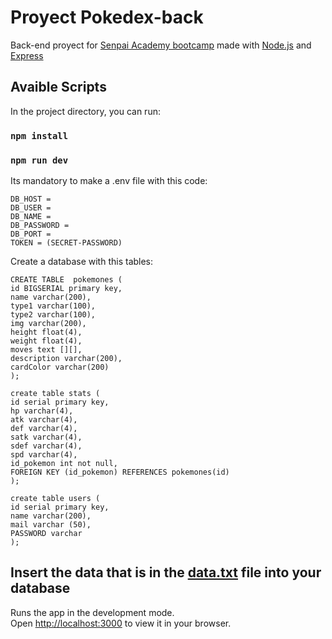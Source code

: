# Proyect Pokedex-back

Back-end proyect for [Senpai Academy bootcamp](https://senpaiacademy.com/bootcamp/full-stack-web-developer/) made with [Node.js](https://github.com/nodejs/node) and [Express](https://github.com/expressjs/express)

## Avaible Scripts

In the project directory, you can run:

### `npm install`

### `npm run dev`

Its mandatory to make a .env file with this code:

```
DB_HOST =
DB_USER =
DB_NAME =
DB_PASSWORD =
DB_PORT =
TOKEN = (SECRET-PASSWORD)
```

Create a database with this tables:

```
CREATE TABLE  pokemones (
id BIGSERIAL primary key,
name varchar(200),
type1 varchar(100),
type2 varchar(100),
img varchar(200),
height float(4),
weight float(4),
moves text [][],
description varchar(200),
cardColor varchar(200)
);
```

```
create table stats (
id serial primary key,
hp varchar(4),
atk varchar(4),
def varchar(4),
satk varchar(4),
sdef varchar(4),
spd varchar(4),
id_pokemon int not null,
FOREIGN KEY (id_pokemon) REFERENCES pokemones(id)
);
```

```
create table users (
id serial primary key,
name varchar(200),
mail varchar (50),
PASSWORD varchar
);
```

## Insert the data that is in the [data.txt](https://github.com/CarlosSeguessa/pokedex-back/blob/master/data.txt) file into your database

Runs the app in the development mode.\
Open [http://localhost:3000](http://localhost:3000) to view it in your browser.
